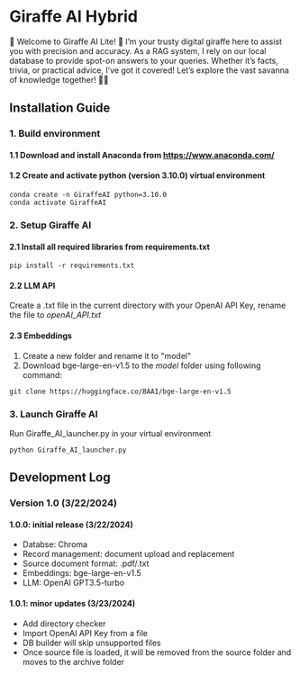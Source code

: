 # Giraffe AI Hybrid
🦒 Welcome to Giraffe AI Lite! 🦒
I’m your trusty digital giraffe here to assist you with precision and accuracy. 
As a RAG system, I rely on our local database to provide spot-on answers to your queries. Whether it’s facts, trivia, or practical advice, I’ve got it covered!
Let’s explore the vast savanna of knowledge together! 🌟🦒
## Installation Guide
### 1. Build environment
#### 1.1 Download and install Anaconda from https://www.anaconda.com/
#### 1.2 Create and activate python (version 3.10.0) virtual environment
```
conda create -n GiraffeAI python=3.10.0
conda activate GiraffeAI
```
### 2. Setup Giraffe AI
#### 2.1 Install all required libraries from requirements.txt
```
pip install -r requirements.txt
```
#### 2.2 LLM API 
Create a .txt file in the current directory with your OpenAI API Key, rename the file to *openAI_API.txt*
#### 2.3 Embeddings
1. Create a new folder and rename it to "model"
2. Download bge-large-en-v1.5 to the *model* folder using following command:
```
git clone https://huggingface.co/BAAI/bge-large-en-v1.5
```
### 3. Launch Giraffe AI
Run Giraffe_AI_launcher.py in your virtual environment
```
python Giraffe_AI_launcher.py
```
## Development Log
### Version 1.0 (3/22/2024)
#### 1.0.0: initial release (3/22/2024)
- Databse: Chroma
- Record management: document upload and replacement
- Source document format: .pdf/.txt
- Embeddings: bge-large-en-v1.5
- LLM: OpenAI GPT3.5-turbo
#### 1.0.1: minor updates (3/23/2024)
- Add directory checker
- Import OpenAI API Key from a file
- DB builder will skip unsupported files
- Once source file is loaded, it will be removed from the source folder and moves to the archive folder

